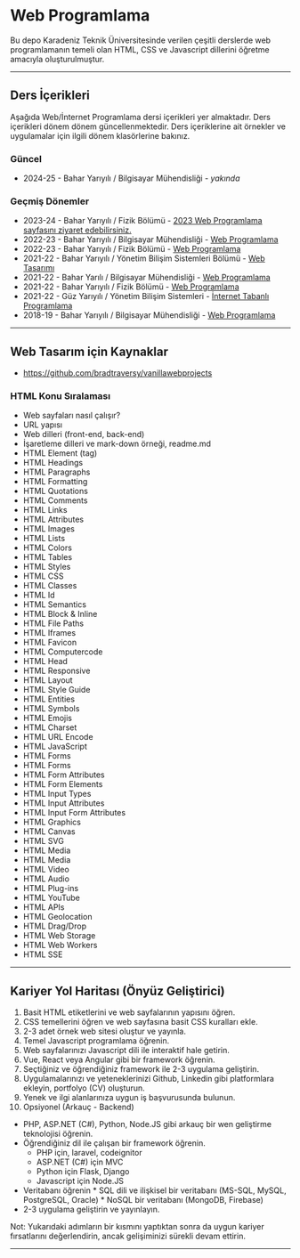 # Web Programlama
Bu depo Karadeniz Teknik Üniversitesinde verilen çeşitli derslerde web programlamanın temeli olan HTML, CSS ve Javascript dillerini öğretme amacıyla oluşturulmuştur.

---

## Ders İçerikleri
Aşağıda Web/İnternet Programlama dersi içerikleri yer almaktadır. Ders içerikleri dönem dönem güncellenmektedir. Ders içeriklerine ait örnekler ve uygulamalar için ilgili dönem klasörlerine bakınız.

### Güncel
* 2024-25 - Bahar Yarıyılı / Bilgisayar Mühendisliği - _yakında_

### Geçmiş Dönemler
* 2023-24 - Bahar Yarıyılı / Fizik Bölümü - [2023 Web Programlama sayfasını ziyaret edebilirsiniz.](2022-23-fizik/readme.md)
* 2022-23 - Bahar Yarıyılı / Bilgisayar Mühendisliği - [Web Programlama](2022-23_ceng/readme.md)
* 2022-23 - Bahar Yarıyılı / Fizik Bölümü - [Web Programlama](2022-23-fizik/readme.md)
* 2021-22 - Bahar Yarıyılı / Yönetim Bilişim Sistemleri Bölümü - [Web Tasarımı](2021-22-ybs/readme.md)
* 2021-22 - Bahar Yarılı / Bilgisayar Mühendisliği - [Web Programlama](2021-22_ceng/readme.md)
* 2021-22 - Bahar Yarıyılı / Fizik Bölümü - [Web Programlama](2021-22-fizik/readme.md)
* 2021-22 - Güz Yarıyılı / Yönetim Bilişim Sistemleri - [İnternet Tabanlı Programlama ](2021-22-ybs_int/readme.md)
* 2018-19 - Bahar Yarıyılı / Bilgisayar Mühendisliği - [Web Programlama](2018-19_ceng/readme.md)

---
## Web Tasarım için Kaynaklar
* https://github.com/bradtraversy/vanillawebprojects


### HTML Konu Sıralaması
* Web sayfaları nasıl çalışır?
* URL yapısı
* Web dilleri (front-end, back-end)
* İşaretleme dilleri ve mark-down örneği, readme.md
* HTML Element (tag)
* HTML Headings
* HTML Paragraphs
* HTML Formatting
* HTML Quotations
* HTML Comments
* HTML Links
* HTML Attributes
* HTML Images
* HTML Lists
* HTML Colors
* HTML Tables
* HTML Styles
* HTML CSS
* HTML Classes
* HTML Id
* HTML Semantics
* HTML Block & Inline
* HTML File Paths
* HTML Iframes
* HTML Favicon
* HTML Computercode
* HTML Head
* HTML Responsive
* HTML Layout
* HTML Style Guide
* HTML Entities
* HTML Symbols
* HTML Emojis
* HTML Charset
* HTML URL Encode
* HTML JavaScript
* HTML Forms
* HTML Forms
* HTML Form Attributes
* HTML Form Elements
* HTML Input Types
* HTML Input Attributes
* HTML Input Form Attributes
* HTML Graphics
* HTML Canvas
* HTML SVG
* HTML Media
* HTML Media
* HTML Video
* HTML Audio
* HTML Plug-ins
* HTML YouTube
* HTML APIs
* HTML Geolocation
* HTML Drag/Drop
* HTML Web Storage
* HTML Web Workers
* HTML SSE

---

## Kariyer Yol Haritası (Önyüz Geliştirici)
1. Basit HTML etiketlerini ve web sayfalarının yapısını öğren.
2. CSS temellerini öğren ve web sayfasına basit CSS kuralları ekle.
3. 2-3 adet örnek web sitesi oluştur ve yayınla.
4. Temel Javascript programlama öğrenin.
5. Web sayfalarınızı Javascript dili ile interaktif hale getirin.
6. Vue, React veya Angular gibi bir framework öğrenin.
7. Seçtiğiniz ve öğrendiğiniz framework ile 2-3 uygulama geliştirin.
8. Uygulamalarınızı ve yeteneklerinizi Github, Linkedin gibi platformlara ekleyin, portfolyo (CV) oluşturun.
9. Yenek ve ilgi alanlarınıza uygun iş başvurusunda bulunun.
10. Opsiyonel (Arkauç - Backend)
   * PHP, ASP.NET (C#), Python, Node.JS gibi arkauç bir wen geliştirme teknolojisi öğrenin.
   * Öğrendiğiniz dil ile çalışan bir framework öğrenin.
     * PHP için, laravel, codeignitor
     * ASP.NET (C#) için MVC
     * Python için Flask, Django
     * Javascript için Node.JS
   * Veritabanı öğrenin
    * SQL dili ve ilişkisel bir veritabanı (MS-SQL, MySQL, PostgreSQL, Oracle)
    * NoSQL bir veritabanı (MongoDB, Firebase)
   * 2-3 uygulama geliştirin ve yayınlayın.

Not: Yukarıdaki adımların bir kısmını yaptıktan sonra da uygun kariyer fırsatlarını değerlendirin, ancak gelişiminizi sürekli devam ettirin.

---